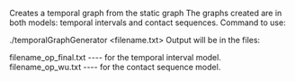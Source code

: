Creates a temporal graph from the static graph
The graphs created are in both models: temporal intervals and contact sequences.
Command to use:

./temporalGraphGenerator <filename.txt>
Output will be in the files:

filename_op_final.txt ---- for the temporal interval model.
filename_op_wu.txt    ---- for the contact sequence model.
